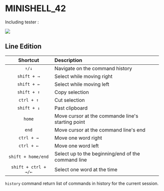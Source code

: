 # MINISHELL_42

Including tester :

![](images/screenshot.gif)

## Line Edition
|Shortcut   |Description              |
|:---------:|:------------------------|
`↑/↓`		|Navigate on the command history
`shift + →`	|Select while moving right
`shift + ←`	|Select while moving left
`shift + ↑`	|Copy selection
`ctrl + ↑`	|Cut selection
`shift + ↓`	|Past clipboard
`home`		|Move cursor at the commande line's starting point
`end`		|Move cursor at the command line's end
`ctrl + →`	|Move one word right
`ctrl + ←`	|Move one word left
`shift + home/end`	|Select up to the beginning/end of the command line
`shift + ctrl +  →/←`	|Select one word at the time

`history` command return list of commands in history for the current session.
